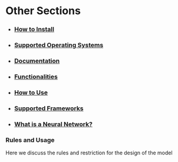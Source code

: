 # Other Sections

* ### <a href="../README.md#install">How to Install</a>
* ### <a href="../README.md#ossupport">Supported Operating Systems</a>
* ### <a href="../README.md#documentation">Documentation</a>
* ### <a href="../README.md#funcs">Functionalities</a>
* ### <a href="HOWTO.md#howto">How to Use</a>
* ### <a href="frameworks.md#frame">Supported Frameworks</a>
* ### <a href="neuralnetwork.md#whatis"> What is a Neural Network?</a>

### <a name="rules">Rules and Usage</a>

Here we discuss the rules and restriction for the design of the model 
